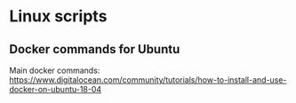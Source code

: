 
# Linux scripts

## Docker commands for Ubuntu 

Main docker commands: https://www.digitalocean.com/community/tutorials/how-to-install-and-use-docker-on-ubuntu-18-04
